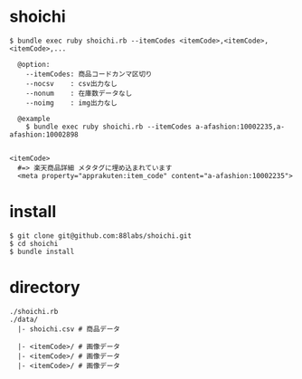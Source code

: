 # shoichi

    
    $ bundle exec ruby shoichi.rb --itemCodes <itemCode>,<itemCode>,<itemCode>,...

      @option:
        --itemCodes: 商品コードカンマ区切り
        --nocsv    : csv出力なし
        --nonum    : 在庫数データなし
        --noimg    : img出力なし

      @example
        $ bundle exec ruby shoichi.rb --itemCodes a-afashion:10002235,a-afashion:10002898


    <itemCode>
      #=> 楽天商品詳細 メタタグに埋め込まれています
      <meta property="apprakuten:item_code" content="a-afashion:10002235">
    

# install

    $ git clone git@github.com:88labs/shoichi.git
    $ cd shoichi
    $ bundle install


# directory

    ./shoichi.rb
    ./data/
      |- shoichi.csv # 商品データ

      |- <itemCode>/ # 画像データ
      |- <itemCode>/ # 画像データ
      |- <itemCode>/ # 画像データ

